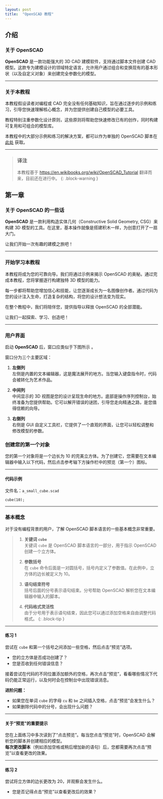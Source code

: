```yaml
---
layout: post
title:  "OpenSCAD 教程"
---
```


## 介绍
### 关于 OpenSCAD
 
**OpenSCAD** 是一款功能强大的 3D CAD 建模软件，支持通过脚本文件创建 CAD 模型。这款专为建模设计的领域特定语言，允许用户通过组合和变换现有的基本形状（以及自定义对象）来创建完全参数化的模型。

---

### 关于本教程

本教程假设读者对编程或 CAD 完全没有任何基础知识，旨在通过逐步的示例和练习，引导您快速理解核心概念，并为您提供创建自己模型的必要工具。

教程特别注重参数化设计原则，这些原则将帮助您快速修改已有的创作，同时构建可复用和可组合的模型库。

本教程中的大部分示例和练习的解决方案，都可以作为单独的 OpenSCAD 脚本在 [此处](#) 获取。 <!-- 请替换为实际链接 -->

---

>### 译注
>
>本教程基于 https://en.wikibooks.org/wiki/OpenSCAD_Tutorial 翻译而来，目前还在进行中。
{: .block-warning }

## 第一章 

### 关于 OpenSCAD 的一些话

**OpenSCAD** 是一款利用构造实体几何（Constructive Solid Geometry, CSG）来构建 3D 模型的工具。在这里，基本操作就像是搭建积木一样，为创意打开了一扇大门。

让我们开始一次有趣的建模之旅吧！

---

### 开始学习本教程

本教程将成为您的可靠向导。我们将通过示例来揭示 OpenSCAD 的奥秘。通过完成本教程，您将掌握逐行构建独特 3D 模型的能力。

每一步都将帮助您增加信心和技能，让您逐渐成长为一名图像创作者。通过代码为您的设计注入生命，打造复杂的结构，将您的设计想法变为现实。

在整个教程中，我们将陪伴您，提供指导以释放 OpenSCAD 的全部潜能。

让我们一起探索、学习、创造吧！

---

### 用户界面

启动 **OpenSCAD** 后，窗口应类似于下图所示 。

<!-- 需添加图片 -->

窗口分为三个主要区域：

1. **左侧列**  
   左侧是内置的文本编辑器，这是魔法展开的地方。当您输入键盘指令时，代码会被转化为艺术作品。

2. **中间列**  
   中间显示的 3D 视图是您的设计呈现生命的地方。底部是操作序列控制台，始终准备为您提供帮助。它可以解开错误的谜团，引导您走向精通之路，是您值得信赖的向导。

3. **右侧列**  
   右侧是 GUI 自定义工具栏，它提供了一个直观的界面，让您可以轻松调整和修改模型的参数。

   
### 创建您的第一个对象

您的第一个对象将是一个边长为 10 的完美立方体。为了创建它，您需要在文本编辑器中输入以下代码，然后点击参考轴下方操作栏中的预览（第一个）图标。

---

#### 代码示例
文件名：`a_small_cube.scad`

```openscad
cube(10);
```

---

### 基本概念

对于没有编程背景的用户，了解 OpenSCAD 脚本语言的一些基本概念非常重要。
>
>1. **关键词 `cube`**  
>   关键词 `cube` 是 OpenSCAD 脚本语言的一部分，用于指示 OpenSCAD 创建一个立方体。
>
>2. **参数括号**  
>   在 `cube` 命令后面是一对圆括号，括号内定义了参数值。在此例中，立方体的边长被定义为 10。
>
>3. **语句结束符号**  
>   括号后面的分号表示语句结束。分号帮助 OpenSCAD 解析您在文本编辑器中输入的脚本。
>
>4. **代码格式灵活性**  
>   由于分号用于表示语句结束，因此您可以通过添加空格来自由调整代码格式。
{: .block-tip }

---

#### 练习 1

尝试在 `cube` 和第一个括号之间添加一些空格，然后点击“预览”选项。  
- 您的立方体是否成功创建了？  
- 您是否收到任何错误信息？  

接着尝试在代码的不同位置添加额外的空格，再次点击“预览”，看看哪些情况下代码仍能正常运行，以及何时会在控制台中出现错误消息。  

**进阶问题：**  
- 如果您在单词 `cube` 的字母 `cu` 和 `be` 之间插入空格，点击“预览”会发生什么？  
- 如果删除代码中的分号，会出现什么问题？

---

#### 关于“预览”的重要提示

您在上面练习中多次读到了“点击预览”。每当您点击“预览”时，OpenSCAD 会解析您的脚本并创建相应的模型。  
**每次更改脚本**（例如添加空格或稍后增加新的语句）后，您都需要再次点击“预览”以查看更改的效果。

---

#### 练习 2

尝试将立方体的边长更改为 20，并观察会发生什么。  
- 您是否记得点击“预览”以查看更改后的效果？

 
